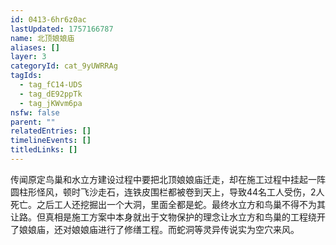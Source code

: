 ```yaml
---
id: 0413-6hr6z0ac
lastUpdated: 1757166787
name: 北顶娘娘庙
aliases: []
layer: 3
categoryId: cat_9yUWRRAg
tagIds:
  - tag_fC14-UDS
  - tag_dE92ppTk
  - tag_jKWvm6pa
nsfw: false
parent: ""
relatedEntries: []
timelineEvents: []
titledLinks: []
---
```


传闻原定鸟巢和水立方建设过程中要把北顶娘娘庙迁走，却在施工过程中挂起一阵圆柱形怪风，顿时飞沙走石，连铁皮围栏都被卷到天上，导致44名工人受伤，2人死亡。之后工人还挖掘出一个大洞，里面全都是蛇。最终水立方和鸟巢不得不为其让路。但真相是施工方案中本身就出于文物保护的理念让水立方和鸟巢的工程绕开了娘娘庙，还对娘娘庙进行了修缮工程。而蛇洞等灵异传说实为空穴来风。